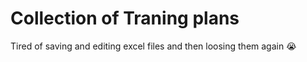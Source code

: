 # Collection of Traning plans
Tired of saving and editing excel files and then loosing them again 😭
